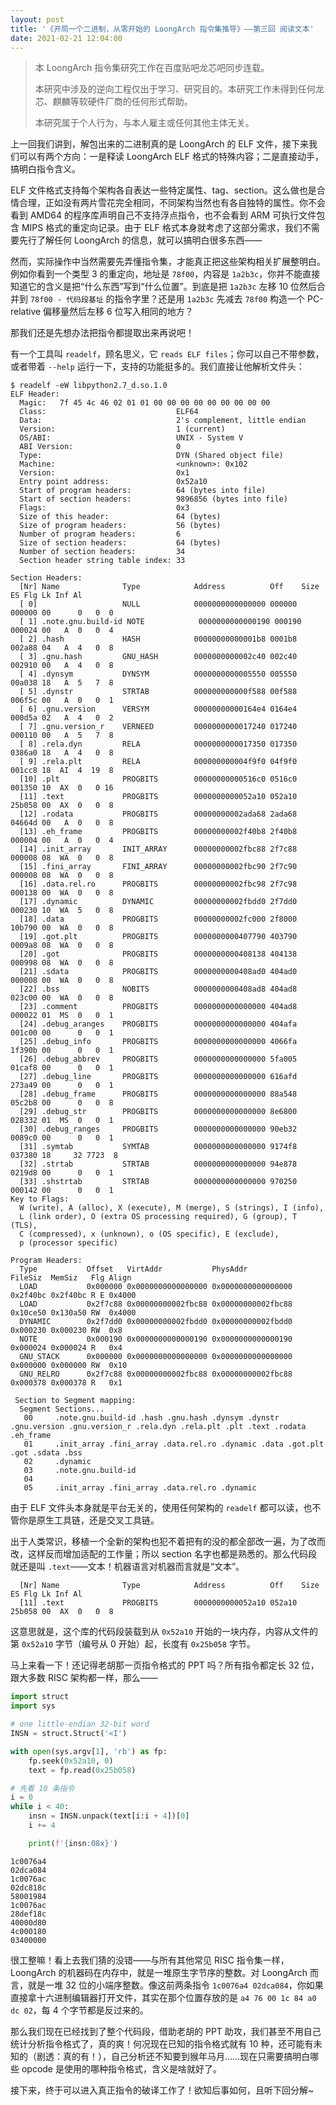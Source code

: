 ```yaml
---
layout: post
title: '《开局一个二进制，从零开始的 LoongArch 指令集推导》——第三回 阅读文本'
date: 2021-02-21 12:04:00
---
```


> 本 LoongArch 指令集研究工作在百度贴吧龙芯吧同步连载。
>
> 本研究中涉及的逆向工程仅出于学习、研究目的。本研究工作未得到任何龙芯、麒麟等软硬件厂商的任何形式帮助。
>
> 本研究属于个人行为，与本人雇主或任何其他主体无关。

上一回我们讲到，解包出来的二进制真的是 LoongArch 的 ELF 文件，接下来我们可以有两个方向：一是释读 LoongArch ELF 格式的特殊内容；二是直接动手，搞明白指令含义。

ELF 文件格式支持每个架构各自表达一些特定属性、tag、section。这么做也是合情合理，正如没有两片雪花完全相同，不同架构当然也有各自独特的属性。你不会看到 AMD64 的程序库声明自己不支持浮点指令，也不会看到 ARM 可执行文件包含 MIPS 格式的重定向记录。由于 ELF 格式本身就考虑了这部分需求，我们不需要先行了解任何 LoongArch 的信息，就可以搞明白很多东西——

然而，实际操作中当然需要先弄懂指令集，才能真正把这些架构相关扩展整明白。例如你看到一个类型 3 的重定向，地址是 `78f00`，内容是 `1a2b3c`，你并不能直接知道它的含义是把“什么东西”写到“什么位置”。到底是把 `1a2b3c` 左移 10 位然后合并到 `78f00 - 代码段基址` 的指令字里？还是用 `1a2b3c` 先减去 `78f00` 构造一个 PC-relative 偏移量然后左移 6 位写入相同的地方？

那我们还是先想办法把指令都提取出来再说吧！

有一个工具叫 `readelf`，顾名思义，它 `reads ELF files`；你可以自己不带参数，或者带着 `--help` 运行一下，支持的功能挺多的。我们直接让他解析文件头：

```plain
$ readelf -eW libpython2.7_d.so.1.0
ELF Header:
  Magic:   7f 45 4c 46 02 01 01 00 00 00 00 00 00 00 00 00
  Class:                             ELF64
  Data:                              2's complement, little endian
  Version:                           1 (current)
  OS/ABI:                            UNIX - System V
  ABI Version:                       0
  Type:                              DYN (Shared object file)
  Machine:                           <unknown>: 0x102
  Version:                           0x1
  Entry point address:               0x52a10
  Start of program headers:          64 (bytes into file)
  Start of section headers:          9896856 (bytes into file)
  Flags:                             0x3
  Size of this header:               64 (bytes)
  Size of program headers:           56 (bytes)
  Number of program headers:         6
  Size of section headers:           64 (bytes)
  Number of section headers:         34
  Section header string table index: 33

Section Headers:
  [Nr] Name              Type            Address          Off    Size   ES Flg Lk Inf Al
  [ 0]                   NULL            0000000000000000 000000 000000 00      0   0  0
  [ 1] .note.gnu.build-id NOTE            0000000000000190 000190 000024 00   A  0   0  4
  [ 2] .hash             HASH            00000000000001b8 0001b8 002a88 04   A  4   0  8
  [ 3] .gnu.hash         GNU_HASH        0000000000002c40 002c40 002910 00   A  4   0  8
  [ 4] .dynsym           DYNSYM          0000000000005550 005550 00a038 18   A  5   7  8
  [ 5] .dynstr           STRTAB          000000000000f588 00f588 006f5c 00   A  0   0  1
  [ 6] .gnu.version      VERSYM          00000000000164e4 0164e4 000d5a 02   A  4   0  2
  [ 7] .gnu.version_r    VERNEED         0000000000017240 017240 000110 00   A  5   7  8
  [ 8] .rela.dyn         RELA            0000000000017350 017350 0386a0 18   A  4   0  8
  [ 9] .rela.plt         RELA            000000000004f9f0 04f9f0 001cc8 18  AI  4  19  8
  [10] .plt              PROGBITS        00000000000516c0 0516c0 001350 10  AX  0   0 16
  [11] .text             PROGBITS        0000000000052a10 052a10 25b058 00  AX  0   0  8
  [12] .rodata           PROGBITS        00000000002ada68 2ada68 04664d 00   A  0   0  8
  [13] .eh_frame         PROGBITS        00000000002f40b8 2f40b8 000004 00   A  0   0  4
  [14] .init_array       INIT_ARRAY      00000000002fbc88 2f7c88 000008 08  WA  0   0  8
  [15] .fini_array       FINI_ARRAY      00000000002fbc90 2f7c90 000008 08  WA  0   0  8
  [16] .data.rel.ro      PROGBITS        00000000002fbc98 2f7c98 000138 00  WA  0   0  8
  [17] .dynamic          DYNAMIC         00000000002fbdd0 2f7dd0 000230 10  WA  5   0  8
  [18] .data             PROGBITS        00000000002fc000 2f8000 10b790 00  WA  0   0  8
  [19] .got.plt          PROGBITS        0000000000407790 403790 0009a8 08  WA  0   0  8
  [20] .got              PROGBITS        0000000000408138 404138 000998 08  WA  0   0  8
  [21] .sdata            PROGBITS        0000000000408ad0 404ad0 000008 00  WA  0   0  8
  [22] .bss              NOBITS          0000000000408ad8 404ad8 023c00 00  WA  0   0  8
  [23] .comment          PROGBITS        0000000000000000 404ad8 000022 01  MS  0   0  1
  [24] .debug_aranges    PROGBITS        0000000000000000 404afa 001c00 00      0   0  1
  [25] .debug_info       PROGBITS        0000000000000000 4066fa 1f390b 00      0   0  1
  [26] .debug_abbrev     PROGBITS        0000000000000000 5fa005 01caf8 00      0   0  1
  [27] .debug_line       PROGBITS        0000000000000000 616afd 273a49 00      0   0  1
  [28] .debug_frame      PROGBITS        0000000000000000 88a548 05c2b8 00      0   0  8
  [29] .debug_str        PROGBITS        0000000000000000 8e6800 028332 01  MS  0   0  1
  [30] .debug_ranges     PROGBITS        0000000000000000 90eb32 0089c0 00      0   0  1
  [31] .symtab           SYMTAB          0000000000000000 9174f8 037380 18     32 7723  8
  [32] .strtab           STRTAB          0000000000000000 94e878 0219d8 00      0   0  1
  [33] .shstrtab         STRTAB          0000000000000000 970250 000142 00      0   0  1
Key to Flags:
  W (write), A (alloc), X (execute), M (merge), S (strings), I (info),
  L (link order), O (extra OS processing required), G (group), T (TLS),
  C (compressed), x (unknown), o (OS specific), E (exclude),
  p (processor specific)

Program Headers:
  Type           Offset   VirtAddr           PhysAddr           FileSiz  MemSiz   Flg Align
  LOAD           0x000000 0x0000000000000000 0x0000000000000000 0x2f40bc 0x2f40bc R E 0x4000
  LOAD           0x2f7c88 0x00000000002fbc88 0x00000000002fbc88 0x10ce50 0x130a50 RW  0x4000
  DYNAMIC        0x2f7dd0 0x00000000002fbdd0 0x00000000002fbdd0 0x000230 0x000230 RW  0x8
  NOTE           0x000190 0x0000000000000190 0x0000000000000190 0x000024 0x000024 R   0x4
  GNU_STACK      0x000000 0x0000000000000000 0x0000000000000000 0x000000 0x000000 RW  0x10
  GNU_RELRO      0x2f7c88 0x00000000002fbc88 0x00000000002fbc88 0x000378 0x000378 R   0x1

 Section to Segment mapping:
  Segment Sections...
   00     .note.gnu.build-id .hash .gnu.hash .dynsym .dynstr .gnu.version .gnu.version_r .rela.dyn .rela.plt .plt .text .rodata .eh_frame
   01     .init_array .fini_array .data.rel.ro .dynamic .data .got.plt .got .sdata .bss
   02     .dynamic
   03     .note.gnu.build-id
   04
   05     .init_array .fini_array .data.rel.ro .dynamic
```

由于 ELF 文件头本身就是平台无关的，使用任何架构的 `readelf` 都可以读，也不管你是原生工具链，还是交叉工具链。

出于人类常识，移植一个全新的架构也犯不着把有的没的都全部改一遍，为了改而改，这样反而增加适配的工作量；所以 section 名字也都是熟悉的。那么代码段就还是叫 `.text`——文本！机器语言对机器而言就是“文本”。

```plain
  [Nr] Name              Type            Address          Off    Size   ES Flg Lk Inf Al
  [11] .text             PROGBITS        0000000000052a10 052a10 25b058 00  AX  0   0  8
```

这意思就是，这个库的代码段装载到从 `0x52a10` 开始的一块内存，内容从文件的第 `0x52a10` 字节（编号从 0 开始）起，长度有 `0x25b058` 字节。

马上来看一下！还记得老胡那一页指令格式的 PPT 吗？所有指令都定长 32 位，跟大多数 RISC 架构都一样，那么——

```py
import struct
import sys

# one little-endian 32-bit word
INSN = struct.Struct('<I')

with open(sys.argv[1], 'rb') as fp:
    fp.seek(0x52a10, 0)
    text = fp.read(0x25b058)

# 先看 10 条指令
i = 0
while i < 40:
    insn = INSN.unpack(text[i:i + 4])[0]
    i += 4

    print(f'{insn:08x}')
```

```plain
1c0076a4
02dca084
1c0076ac
02dc818c
58001984
1c0076ac
28def18c
40000d80
4c000180
03400000
```

很工整嘛！看上去我们猜的没错——与所有其他常见 RISC 指令集一样，LoongArch 的机器码在内存中，就是一堆原生字节序的整数。对 LoongArch 而言，就是一堆 32 位的小端序整数。像这前两条指令 `1c0076a4 02dca084`，你如果直接拿十六进制编辑器打开文件，其实在那个位置存放的是 `a4 76 00 1c 84 a0 dc 02`，每 4 个字节都是反过来的。

那么我们现在已经找到了整个代码段，借助老胡的 PPT 助攻，我们甚至不用自己统计分析指令格式了，真的爽！何况现在已知的指令格式就有 10 种，还可能有未知的（剧透：真的有！），自己分析还不知要到猴年马月……现在只需要搞明白哪些 opcode 是使用的哪种指令格式，含义是啥就好了。

接下来，终于可以进入真正指令的破译工作了！欲知后事如何，且听下回分解~
